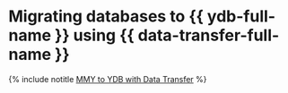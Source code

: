 # Migrating databases to {{ ydb-full-name }} using {{ data-transfer-full-name }}

{% include notitle [MMY to YDB with Data Transfer](../../_tutorials/dataplatform/mmy-ydb-migration.md) %}
